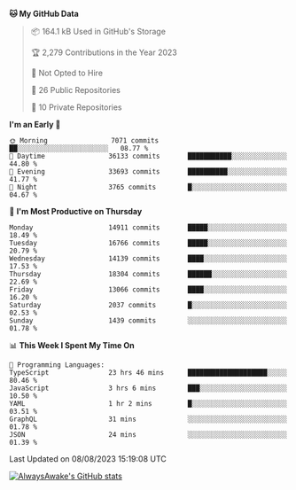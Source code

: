 <!--START_SECTION:waka-->
**🐱 My GitHub Data** 

> 📦 164.1 kB Used in GitHub's Storage 
 > 
> 🏆 2,279 Contributions in the Year 2023
 > 
> 🚫 Not Opted to Hire
 > 
> 📜 26 Public Repositories 
 > 
> 🔑 10 Private Repositories 
 > 
**I'm an Early 🐤** 

```text
🌞 Morning                7071 commits        ██░░░░░░░░░░░░░░░░░░░░░░░   08.77 % 
🌆 Daytime                36133 commits       ███████████░░░░░░░░░░░░░░   44.80 % 
🌃 Evening                33693 commits       ██████████░░░░░░░░░░░░░░░   41.77 % 
🌙 Night                  3765 commits        █░░░░░░░░░░░░░░░░░░░░░░░░   04.67 % 
```
📅 **I'm Most Productive on Thursday** 

```text
Monday                   14911 commits       █████░░░░░░░░░░░░░░░░░░░░   18.49 % 
Tuesday                  16766 commits       █████░░░░░░░░░░░░░░░░░░░░   20.79 % 
Wednesday                14139 commits       ████░░░░░░░░░░░░░░░░░░░░░   17.53 % 
Thursday                 18304 commits       ██████░░░░░░░░░░░░░░░░░░░   22.69 % 
Friday                   13066 commits       ████░░░░░░░░░░░░░░░░░░░░░   16.20 % 
Saturday                 2037 commits        █░░░░░░░░░░░░░░░░░░░░░░░░   02.53 % 
Sunday                   1439 commits        ░░░░░░░░░░░░░░░░░░░░░░░░░   01.78 % 
```


📊 **This Week I Spent My Time On** 

```text
💬 Programming Languages: 
TypeScript               23 hrs 46 mins      ████████████████████░░░░░   80.46 % 
JavaScript               3 hrs 6 mins        ███░░░░░░░░░░░░░░░░░░░░░░   10.50 % 
YAML                     1 hr 2 mins         █░░░░░░░░░░░░░░░░░░░░░░░░   03.51 % 
GraphQL                  31 mins             ░░░░░░░░░░░░░░░░░░░░░░░░░   01.78 % 
JSON                     24 mins             ░░░░░░░░░░░░░░░░░░░░░░░░░   01.39 % 
```


 Last Updated on 08/08/2023 15:19:08 UTC
<!--END_SECTION:waka-->

[![AlwaysAwake's GitHub stats](https://github-readme-stats.vercel.app/api?username=AlwaysAwake&show_icons=true&theme=github_dark&count_private=true)](https://github.com/AlwaysAwake/AlwaysAwake)
